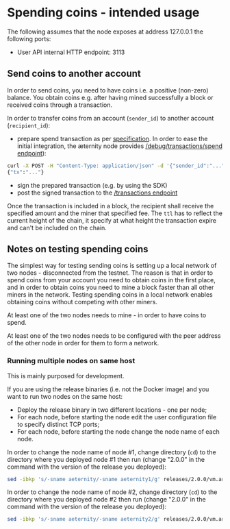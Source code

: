 # Spending coins - intended usage

The following assumes that the node exposes at address 127.0.0.1 the following ports:

* User API internal HTTP endpoint: 3113

## Send coins to another account

In order to send coins, you need to have coins i.e. a positive (non-zero) balance. You obtain coins e.g. after having mined successfully a block or received coins through a transaction.

In order to transfer coins from an account (`sender_id`) to another account (`recipient_id`):

* prepare spend transaction as per [specification](../../../utility-features/serializations.md). In order to ease the initial integration, the æternity node provides [/debug/transactions/spend endpoint](https://api-docs.aeternity.io/#/internal/PostSpend)):

```bash
curl -X POST -H "Content-Type: application/json" -d '{"sender_id":"...", "recipient_id":"...", "amount":2, "fee":1, "ttl":1234, "payload":"any public message"}' http://127.0.0.1:3113/v2/debug/transactions/spend
{"tx":"..."}
```

* sign the prepared transaction (e.g. by using the SDK)
* post the signed transaction to the [/transactions endpoint](https://api-docs.aeternity.io/#/external/PostTransaction)

Once the transaction is included in a block, the recipient shall receive the specified amount and the miner that specified fee. The `ttl` has to reflect the current height of the chain, it specify at what height the transaction expire and can't be included on the chain.

## Notes on testing spending coins

The simplest way for testing sending coins is setting up a local network of two nodes - disconnected from the testnet. The reason is that in order to spend coins from your account you need to obtain coins in the first place, and in order to obtain coins you need to mine a block faster than all other miners in the network. Testing spending coins in a local network enables obtaining coins without competing with other miners.

At least one of the two nodes needs to mine - in order to have coins to spend.

At least one of the two nodes needs to be configured with the peer address of the other node in order for them to form a network.

### Running multiple nodes on same host

This is mainly purposed for development.

If you are using the release binaries (i.e. not the Docker image) and you want to run two nodes on the same host:

* Deploy the release binary in two different locations - one per node;
* For each node, before starting the node edit the user configuration file to specify distinct TCP ports;
* For each node, before starting the node change the node name of each node.

In order to change the node name of node #1, change directory (`cd`) to the directory where you deployed node #1 then run (change "2.0.0" in the command with the version of the release you deployed):

```bash
sed -ibkp 's/-sname aeternity/-sname aeternity1/g' releases/2.0.0/vm.args
```

In order to change the node name of node #2, change directory (`cd`) to the directory where you deployed node #2 then run (change "2.0.0" in the command with the version of the release you deployed):

```bash
sed -ibkp 's/-sname aeternity/-sname aeternity2/g' releases/2.0.0/vm.args
```
